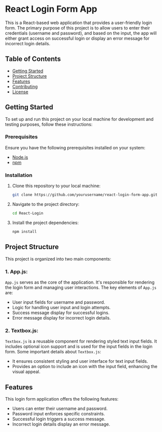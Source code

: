 # React Login Form App

This is a React-based web application that provides a user-friendly login form. The primary purpose of this project is to allow users to enter their credentials (username and password), and based on the input, the app will either grant access on successful login or display an error message for incorrect login details.

## Table of Contents

- [Getting Started](#getting-started)
- [Project Structure](#project-structure)
- [Features](#features)
- [Contributing](#contributing)
- [License](#license)

## Getting Started

To set up and run this project on your local machine for development and testing purposes, follow these instructions:

### Prerequisites

Ensure you have the following prerequisites installed on your system:

- [Node.js](https://nodejs.org/)
- [npm](https://www.npmjs.com/)

### Installation

1. Clone this repository to your local machine:

   ```bash
   git clone https://github.com/yourusername/react-login-form-app.git
   ````
2. Navigate to the project directory:
   ```bash
   cd React-Login
   ```
3. Install the project dependencies:
   ```bash
   npm install
   ```

## Project Structure

This project is organized into two main components:

### 1. App.js:
   
   `App.js` serves as the core of the application. It's responsible for rendering the login form and managing user interactions.
   The key elements of `App.js` are:
   * User input fields for username and password.
   * Logic for handling user input and login attempts.
   * Success message display for successful logins.
   * Error message display for incorrect login details.
     
### 2. Textbox.js:

`Textbox.js` is a reusable component for rendering styled text input fields. It includes optional icon support and is used for the input fields in the login form. 
Some important details about `Textbox.js`:

* It ensures consistent styling and user interface for text input fields.
* Provides an option to include an icon with the input field, enhancing the visual appeal.

## Features

This login form application offers the following features:

* Users can enter their username and password.
* Password input enforces specific constraints.
* Successful login triggers a success message.
* Incorrect login details display an error message.
   
   
